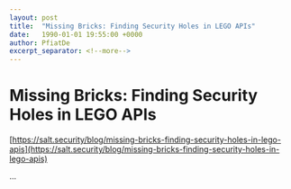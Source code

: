 ```yaml
---
layout: post
title:  "Missing Bricks: Finding Security Holes in LEGO APIs"
date:   1990-01-01 19:55:00 +0000
author: PfiatDe
excerpt_separator: <!--more-->
---
```


# Missing Bricks: Finding Security Holes in LEGO APIs

[https://salt.security/blog/missing-bricks-finding-security-holes-in-lego-apis](https://salt.security/blog/missing-bricks-finding-security-holes-in-lego-apis)

...
<!--more-->

